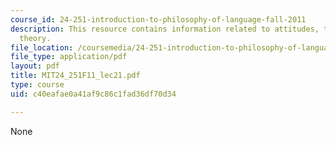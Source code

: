 ```yaml
---
course_id: 24-251-introduction-to-philosophy-of-language-fall-2011
description: This resource contains information related to attitudes, the pragmatic
  theory.
file_location: /coursemedia/24-251-introduction-to-philosophy-of-language-fall-2011/c40eafae0a41af9c86c1fad36df70d34_MIT24_251F11_lec21.pdf
file_type: application/pdf
layout: pdf
title: MIT24_251F11_lec21.pdf
type: course
uid: c40eafae0a41af9c86c1fad36df70d34

---
```

None